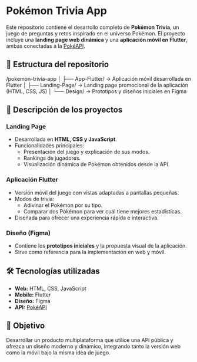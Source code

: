 # Pokémon Trivia App  

Este repositorio contiene el desarrollo completo de **Pokémon Trivia**, un juego de preguntas y retos inspirado en el universo Pokémon. El proyecto incluye una **landing page web dinámica** y una **aplicación móvil en Flutter**, ambas conectadas a la [PokéAPI](https://pokeapi.co/).  

## 📂 Estructura del repositorio  



/pokemon-trivia-app
│
├── App-Flutter/ → Aplicación móvil desarrollada en Flutter
│
├── Landing-Page/ → Landing page promocional de la aplicación (HTML, CSS, JS)
│
└── Design/ → Prototipos y diseños iniciales en Figma


## 🚀 Descripción de los proyectos  

### Landing Page  
- Desarrollada en **HTML, CSS y JavaScript**.  
- Funcionalidades principales:  
  - Presentación del juego y explicación de sus modos.  
  - Rankings de jugadores.  
  - Visualización dinámica de Pokémon obtenidos desde la API.  

### Aplicación Flutter  
- Versión móvil del juego con vistas adaptadas a pantallas pequeñas.  
- Modos de trivia:  
  - Adivinar el Pokémon por su tipo.  
  - Comparar dos Pokémon para ver cuál tiene mejores estadísticas.  
- Diseñada para ofrecer una experiencia rápida e interactiva.  

### Diseño (Figma)  
- Contiene los **prototipos iniciales** y la propuesta visual de la aplicación.  
- Sirve como referencia para la implementación en web y móvil.  

## 🛠 Tecnologías utilizadas  
- **Web:** HTML, CSS, JavaScript  
- **Mobile:** Flutter  
- **Diseño:** Figma  
- **API:** [PokéAPI](https://pokeapi.co/)  

## 📌 Objetivo  
Desarrollar un producto multiplataforma que utilice una API pública y ofrezca un diseño moderno y dinámico, integrando tanto la versión web como la móvil bajo la misma idea de juego.  
